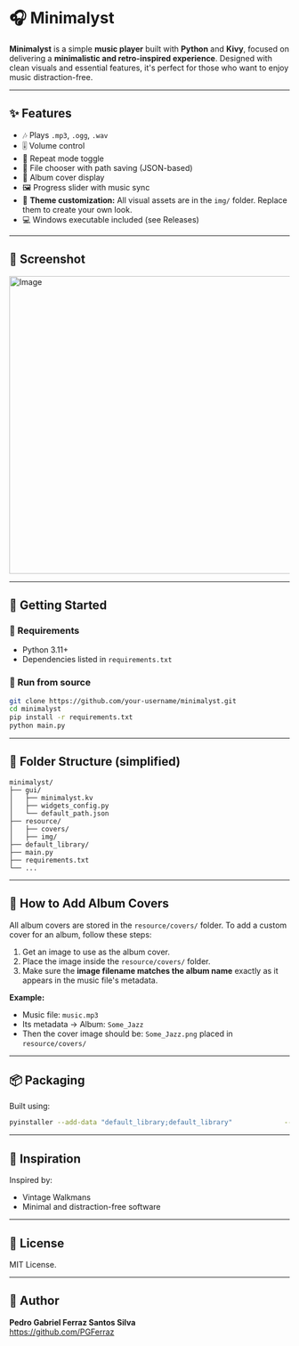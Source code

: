 # 🎧 Minimalyst

**Minimalyst** is a simple **music player** built with **Python** and **Kivy**, focused on delivering a **minimalistic and retro-inspired experience**. Designed with clean visuals and essential features, it's perfect for those who want to enjoy music distraction-free.

---

## ✨ Features

- 🎶 Plays `.mp3`, `.ogg`, `.wav`
- 🎚️ Volume control
- 🔁 Repeat mode toggle
- 📁 File chooser with path saving (JSON-based)
- 📀 Album cover display
- 🖼️ Progress slider with music sync
- 🎨 **Theme customization:** All visual assets are in the `img/` folder. Replace them to create your own look.
- 💻 Windows executable included (see Releases)

---

## 📸 Screenshot

<img width="957" height="535" alt="Image" src="https://github.com/user-attachments/assets/693677d9-0ad2-47a0-a86e-765afa1fd849" />

---

## 🚀 Getting Started

### 🔧 Requirements

- Python 3.11+
- Dependencies listed in `requirements.txt`

### 🧪 Run from source

```bash
git clone https://github.com/your-username/minimalyst.git
cd minimalyst
pip install -r requirements.txt
python main.py
```

---

## 📁 Folder Structure (simplified)

```
minimalyst/
├── gui/
│   ├── minimalyst.kv
│   ├── widgets_config.py
│   └── default_path.json
├── resource/
│   ├── covers/
│   ├── img/
├── default_library/
├── main.py
├── requirements.txt
└── ...
```

---

## 📀 How to Add Album Covers

All album covers are stored in the `resource/covers/` folder. To add a custom cover for an album, follow these steps:

1. Get an image to use as the album cover.
2. Place the image inside the `resource/covers/` folder.
3. Make sure the **image filename matches the album name** exactly as it appears in the music file's metadata.

**Example:**

- Music file: `music.mp3`  
- Its metadata → Album: `Some_Jazz`  
- Then the cover image should be: `Some_Jazz.png` placed in `resource/covers/`

---

## 📦 Packaging

Built using:

```bash
pyinstaller --add-data "default_library;default_library"             --add-data "resource/covers;resource/covers"             --add-data "resource/img;resource/img"             --add-data "gui/minimalyst.kv;gui"             --add-data "gui/default_path.json;gui"             --hidden-import pywintypes             --hidden-import pythoncom             --hidden-import win32timezone             -w --icon mlyst.ico --name Minimalyst main.py
```

---

## 🧠 Inspiration

Inspired by:
- Vintage Walkmans
- Minimal and distraction-free software

---

## 🪪 License

MIT License.

---

## 🙌 Author

**Pedro Gabriel Ferraz Santos Silva**  
https://github.com/PGFerraz
